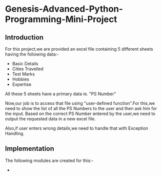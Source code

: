 # Genesis-Advanced-Python-Programming-Mini-Project #

## Introduction ##

For this project,we are provided an excel file containing 5 different sheets having the following data:-

* Basic Details
* Cities Travelled
* Test Marks
* Hobbies
* Expertise

All these 5 sheets have a primary data ie. "PS Number" 

Now,our job is to access that file using "user-defined function".For this,we need to show the list of all the PS Numbers to the user and then ask him for the input.
Based on the correct PS Number entered by the user,we need to output the requested data in a new excel file.

Also,if user enters wrong details,we need to handle that with Exception Handling.

## Implementation ##

The following modules are created for this:-

*

